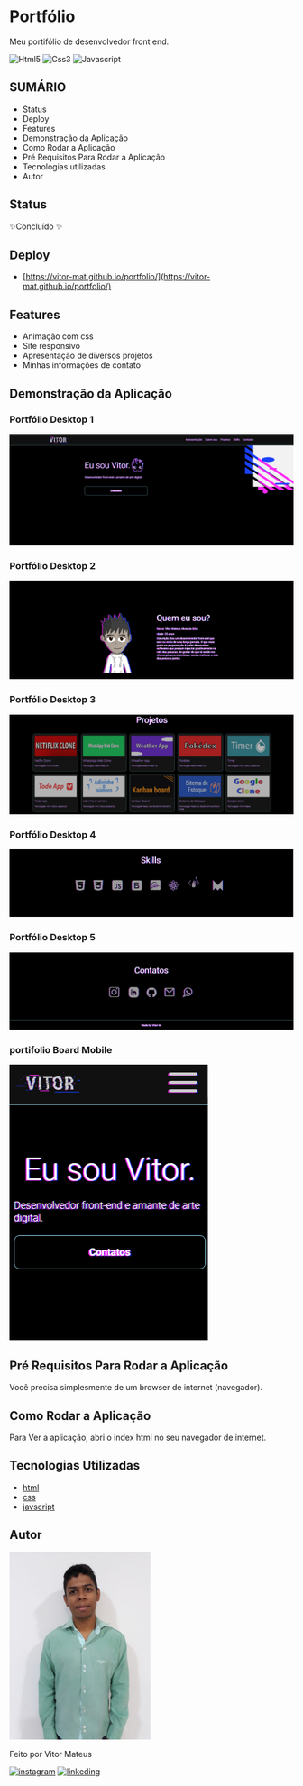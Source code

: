 # Portfólio

Meu portifólio de desenvolvedor front end.

![Html5](https://img.shields.io/badge/HTML5-E34F26?style=for-the-badge&logo=html5&logoColor=white) ![Css3](https://img.shields.io/badge/CSS3-1572B6?style=for-the-badge&logo=css3&logoColor=white) ![Javascript](https://img.shields.io/badge/JavaScript-323330?style=for-the-badge&logo=javascript&logoColor=F7DF1E)

## SUMÁRIO

- Status
- Deploy
- Features
- Demonstração da Aplicação
- Como Rodar a Aplicação
- Pré Requisitos Para Rodar a Aplicação
- Tecnologias utilizadas
- Autor

## Status

✨Concluído ✨

## Deploy

- [https://vitor-mat.github.io/portfolio/](https://vitor-mat.github.io/portfolio/)

## Features

- Animação com css
- Site responsivo
- Apresentação de diversos projetos
- Minhas informações de contato

## Demonstração da Aplicação

### Portfólio Desktop 1

<img alt="portifolio desktop image 1" src="./readme_files/portifolio_desktop_1.png"/>

### Portfólio Desktop 2

<img alt="portifolio desktop image 2" src="./readme_files/portifolio_desktop_2.png"/>

### Portfólio Desktop 3

<img alt="portifolio desktop image 3" src="./readme_files/portifolio_desktop_3.png"/>

### Portfólio Desktop 4

<img alt="portifolio desktop image 4" src="./readme_files/portifolio_desktop_4.png"/>

### Portfólio Desktop 5

<img alt="portifolio desktop image 5" src="./readme_files/portifolio_desktop_5.png"/>

### portifolio Board Mobile

<img alt="portifolio mobile image 1" src="./readme_files/portifolio_mobile_1.png"/>

## Pré Requisitos Para Rodar a Aplicação

Você precisa simplesmente de um browser de internet (navegador).

## Como Rodar a Aplicação

Para Ver a aplicação, abri o index html no seu navegador de internet.

## Tecnologias Utilizadas

- [html](https://developer.mozilla.org/pt-BR/docs/Web/HTML)
- [css](https://developer.mozilla.org/pt-BR/docs/Web/CSS)
- [javscript](https://developer.mozilla.org/pt-BR/docs/Web/JavaScript)

## Autor

<img alt="author photo" src="./readme_files/vitor.jpg" width="250">

Feito por Vitor Mateus

[![instagram](https://img.shields.io/badge/Instagram-E4405F?style=for-the-badge&logo=instagram&logoColor=white)](https://www.instagram.com/vitor_dev_/) [![linkeding](https://img.shields.io/badge/LinkedIn-0077B5?style=for-the-badge&logo=linkedin&logoColor=white)](https://www.linkedin.com/in/vitor-mateus-2a42461a2/)
